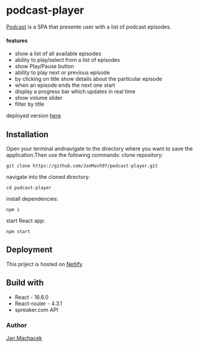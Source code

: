 # podcast-player
[Podcast](https://objective-kowalevski-2de920.netlify.com/) is a SPA that presente user with a list of podcast episodes.

#### features
  - show a list of all available episodes
  - ability to play/select from a list of episodes
  - show Play/Pause button
  - ability to play next or previous episode
  - by clicking on title show details about the particular episode
  - when an episode ends the next one start
  - display a progress bar which updates in real time
  - show volume slider
  - filter by title

deployed version [here](https://objective-kowalevski-2de920.netlify.com/)

## Installation 

  Open your terminal andnavigate to the directory where you want to save the application.Then use the following commands:
  clone repository:
  ```
  git clone https://github.com/JanMach97/podcast-player.git
  ```
  navigate into the cloned directory:
  ```
  cd podcast-player
  ```
  install dependencies:
  ```
  npm i
  ```
  start React app:
  ```
  npm start
  ```
## Deployment

This priject is hosted on [Netlify](https://www.netlify.com/)

## Build with

- React - 16.6.0
- React-router - 4.3.1
- spreaker.com API

### Author
[Jan Machacek](https://github.com/JanMach97)